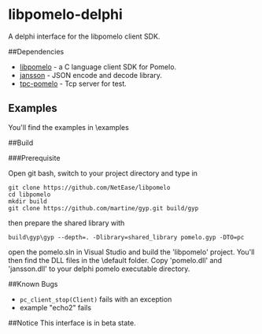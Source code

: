 libpomelo-delphi
================

A delphi interface for the libpomelo client SDK.

##Dependencies

* [libpomelo](https://github.com/NetEase/libpomelo) - a C language client SDK for Pomelo.
* [jansson](https://github.com/akheron/jansson) - JSON encode and decode library.
* [tpc-pomelo](https://github.com/changchang/tcp-pomelo) - Tcp server for test.

 
## Examples

You'll find the examples in \examples

##Build

###Prerequisite

Open git bash, switch to your project directory and type in

```
git clone https://github.com/NetEase/libpomelo
cd libpomelo
mkdir build
git clone https://github.com/martine/gyp.git build/gyp
```    

then prepare the shared library with

```
build\gyp\gyp --depth=. -Dlibrary=shared_library pomelo.gyp -DTO=pc
``` 

open the pomelo.sln in Visual Studio and build the 'libpomelo' project. You'll then find the DLL files in the \default folder. Copy 'pomelo.dll' and 'jansson.dll' to your delphi pomelo executable directory.

##Known Bugs
* ```pc_client_stop(Client)``` fails with an exception
* example "echo2" fails

##Notice
This interface is in beta state.